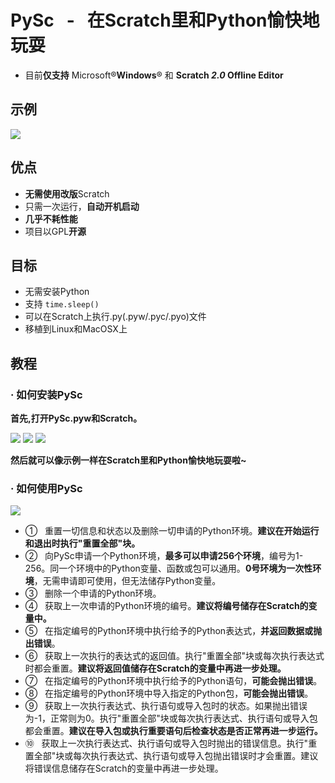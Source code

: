# **PySc &nbsp; - &nbsp; 在Scratch里和Python愉快地玩耍**
- 目前**仅支持** Microsoft®**Windows**® 和 **Scratch *2.0* Offline Editor**
## 示例
![](http://ww1.sinaimg.cn/large/0060lm7Tly1fk7pdi04rvj30gn0a4mxv.jpg)
## 优点
- **无需使用改版**Scratch
- 只需一次运行，**自动开机启动**
- **几乎不耗性能**
- 项目以GPL**开源**
## 目标
- 无需安装Python
- 支持 `time.sleep()`
- 可以在Scratch上执行.py(.pyw/.pyc/.pyo)文件
- 移植到Linux和MacOSX上
## 教程
### · 如何安装PySc
**首先,打开PySc.pyw和Scratch。**

![](http://ww2.sinaimg.cn/large/0060lm7Tly1fk8a5ict0xj30910aemxk.jpg)
![](http://ww2.sinaimg.cn/large/0060lm7Tly1fk8abjwqauj30r30g2n0d.jpg)
![](http://ww2.sinaimg.cn/large/0060lm7Tly1fk8w6x0y8pj305k07amx9.jpg)

**然后就可以像示例一样在Scratch里和Python愉快地玩耍啦~**
### · 如何使用PySc
![](http://ww1.sinaimg.cn/large/0060lm7Tly1fk9z03e2ipj305k09gjrl.jpg)

- ① &nbsp; 重置一切信息和状态以及删除一切申请的Python环境。**建议在开始运行和退出时执行"重置全部"块。**
- ② &nbsp; 向PySc申请一个Python环境，**最多可以申请256个环境**，编号为1-256。同一个环境中的Python变量、函数或包可以通用。**0号环境为一次性环境**，无需申请即可使用，但无法储存Python变量。
- ③ &nbsp; 删除一个申请的Python环境。
- ④ &nbsp; 获取上一次申请的Python环境的编号。**建议将编号储存在Scratch的变量中。**
- ⑤ &nbsp; 在指定编号的Python环境中执行给予的Python表达式，**并返回数据或抛出错误**。
- ⑥ &nbsp; 获取上一次执行的表达式的返回值。执行"重置全部"块或每次执行表达式时都会重置。**建议将返回值储存在Scratch的变量中再进一步处理。**
- ⑦ &nbsp; 在指定编号的Python环境中执行给予的Python语句，**可能会抛出错误**。
- ⑧ &nbsp; 在指定编号的Python环境中导入指定的Python包，**可能会抛出错误**。
- ⑨ &nbsp; 获取上一次执行表达式、执行语句或导入包时的状态。如果抛出错误为-1，正常则为0。执行"重置全部"块或每次执行表达式、执行语句或导入包都会重置。**建议在导入包或执行重要语句后检查状态是否正常再进一步运行。**
- ⑩ &nbsp; 获取上一次执行表达式、执行语句或导入包时抛出的错误信息。执行"重置全部"块或每次执行表达式、执行语句或导入包抛出错误时才会重置。建议将错误信息储存在Scratch的变量中再进一步处理。